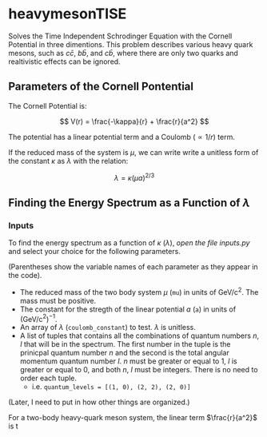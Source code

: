 # heavymesonTISE
Solves the Time Independent Schrodinger Equation with the Cornell Potential in three dimentions. This problem describes various heavy quark mesons, such as $c \bar{c}$, $b \bar{b}$, and $c \bar{b}$, where there are only two quarks and realtivistic effects can be ignored.  

## Parameters of the Cornell Pontential

The Cornell Potential is: 

$$ V(r) = \frac{-\kappa}{r} + \frac{r}{a^2} $$

The potential has a linear potential term and a Coulomb ($\propto 1/r$) term.

If the reduced mass of the system is $\mu$, we can write write a unitless form of the constant $\kappa$ as $\lambda$ with the relation:

$$ \lambda = \kappa (\mu a)^{2/3}$$

## Finding the Energy Spectrum as a Function of $\lambda$

### Inputs

To find the energy spectrum as a function of $\kappa$ ($\lambda$), *open the file inputs.py* and select your choice for the following parameters.

(Parentheses show the variable names of each parameter as they appear in the code).

- The reduced mass of the two body system $\mu$ (`mu`) in units of GeV/c$^{2}$. The mass must be positive. 
- The constant for the stregth of the linear potential $a$ (`a`) in units of (GeV/c$^{2}$)$^{-1}$. 
- An array of $\lambda$ (`coulomb_constant`) to test. $\lambda$ is unitless. 
- A list of tuples that contains all the combinations of quantum numbers $n$, $l$ that will be in the spectrum. The first number in the tuple is the prinicpal quantum number $n$ and the second is the total angular momentum quantum number $l$. $n$ must be greater or equal to 1, $l$ is greater or equal to 0, and both $n$, $l$ must be integers. There is no need to order each tuple. 
  - i.e. `quantum_levels = [(1, 0), (2, 2), (2, 0)]`

(Later, I need to put in how other things are organized.)

For a two-body heavy-quark meson system, the linear term $\frac{r}{a^2}$ is t
